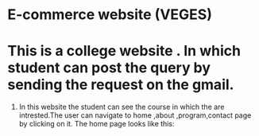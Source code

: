 # E-commerce website (VEGES)

# This is a college website . In which student can post the query by sending the request on the gmail.

1. In this website the student can see the course in which the are intrested.The user can navigate to home ,about ,program,contact page by clicking on it. 
       The home page looks like this:

















       

 



 
 
